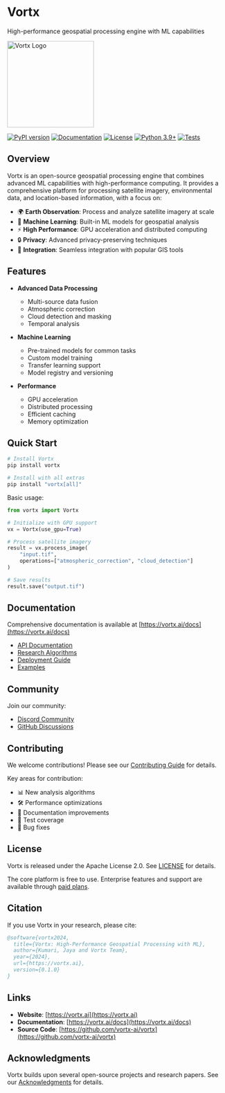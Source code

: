 # Vortx

High-performance geospatial processing engine with ML capabilities

<img src="docs/assets/vortx-logo.png" alt="Vortx Logo" width="200"/>

[![PyPI version](https://badge.fury.io/py/vortx.svg)](https://badge.fury.io/py/vortx)
[![Documentation](https://img.shields.io/badge/docs-vortx.ai-green.svg)](https://vortx.ai/docs)
[![License](https://img.shields.io/badge/License-Apache%202.0-blue.svg)](LICENSE)
[![Python 3.9+](https://img.shields.io/badge/python-3.9+-blue.svg)](https://www.python.org/downloads/)
[![Tests](https://github.com/vortx-ai/vortx/workflows/Tests/badge.svg)](https://github.com/vortx-ai/vortx/actions)

## Overview

Vortx is an open-source geospatial processing engine that combines advanced ML capabilities with high-performance computing. It provides a comprehensive platform for processing satellite imagery, environmental data, and location-based information, with a focus on:

- 🌍 **Earth Observation**: Process and analyze satellite imagery at scale
- 🤖 **Machine Learning**: Built-in ML models for geospatial analysis
- ⚡ **High Performance**: GPU acceleration and distributed computing
- 🔒 **Privacy**: Advanced privacy-preserving techniques
- 🔄 **Integration**: Seamless integration with popular GIS tools

## Features

- **Advanced Data Processing**
  - Multi-source data fusion
  - Atmospheric correction
  - Cloud detection and masking
  - Temporal analysis
  
- **Machine Learning**
  - Pre-trained models for common tasks
  - Custom model training
  - Transfer learning support
  - Model registry and versioning
  
- **Performance**
  - GPU acceleration
  - Distributed processing
  - Efficient caching
  - Memory optimization

## Quick Start

```bash
# Install Vortx
pip install vortx

# Install with all extras
pip install "vortx[all]"
```

Basic usage:
```python
from vortx import Vortx

# Initialize with GPU support
vx = Vortx(use_gpu=True)

# Process satellite imagery
result = vx.process_image(
    "input.tif",
    operations=["atmospheric_correction", "cloud_detection"]
)

# Save results
result.save("output.tif")
```

## Documentation

Comprehensive documentation is available at [https://vortx.ai/docs](https://vortx.ai/docs)

- [API Documentation](https://vortx.ai/docs/api)
- [Research Algorithms](https://vortx.ai/docs/research)
- [Deployment Guide](https://vortx.ai/docs/deployment)
- [Examples](https://vortx.ai/docs/examples)

## Community

Join our community:
- [Discord Community](https://discord.gg/vortx)
- [GitHub Discussions](https://github.com/vortx-ai/vortx/discussions)

## Contributing

We welcome contributions! Please see our [Contributing Guide](CONTRIBUTING.md) for details.

Key areas for contribution:
- 📊 New analysis algorithms
- 🛠️ Performance optimizations
- 📝 Documentation improvements
- 🧪 Test coverage
- 🐛 Bug fixes

## License

Vortx is released under the Apache License 2.0. See [LICENSE](LICENSE) for details.

The core platform is free to use. Enterprise features and support are available through [paid plans](https://vortx.ai/pricing).

## Citation

If you use Vortx in your research, please cite:

```bibtex
@software{vortx2024,
  title={Vortx: High-Performance Geospatial Processing with ML},
  author={Kumari, Jaya and Vortx Team},
  year={2024},
  url={https://vortx.ai},
  version={0.1.0}
}
```

## Links

- **Website**: [https://vortx.ai](https://vortx.ai)
- **Documentation**: [https://vortx.ai/docs](https://vortx.ai/docs)
- **Source Code**: [https://github.com/vortx-ai/vortx](https://github.com/vortx-ai/vortx)

## Acknowledgments

Vortx builds upon several open-source projects and research papers. See our [Acknowledgments](docs/ACKNOWLEDGMENTS.md) for details.